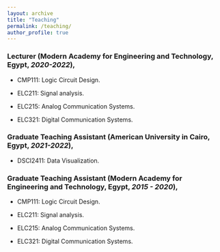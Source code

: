 ```yaml
---
layout: archive
title: "Teaching"
permalink: /teaching/
author_profile: true
---
```


### Lecturer (​​Modern Academy for Engineering and Technology, Egypt, *2020-2022*),

- CMP111: Logic Circuit Design.      

- ELC211: Signal analysis.                      

- ELC215: Analog Communication Systems.                      

- ELC321: Digital Communication Systems.

### Graduate Teaching Assistant (American University in Cairo, Egypt, *2021-2022*),

- DSCI2411: Data Visualization.​

### Graduate Teaching Assistant (​​Modern Academy for Engineering and Technology, Egypt, *2015 - 2020*),

- CMP111: Logic Circuit Design.      

- ELC211: Signal analysis.                      

- ELC215: Analog Communication Systems.                      

- ELC321: Digital Communication Systems.
